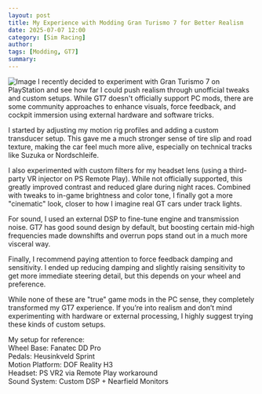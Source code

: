 ```yaml
---
layout: post
title: My Experience with Modding Gran Turismo 7 for Better Realism
date: 2025-07-07 12:00
category: [Sim Racing]
author: 
tags: [Modding, GT7]
summary: 
---
```

![Image](https://www.roadtovr.com/wp-content/uploads/2017/03/assetto-corsa-vr.jpg)
I recently decided to experiment with Gran Turismo 7 on PlayStation and see how far I could push realism through unofficial tweaks and custom setups. While GT7 doesn't officially support PC mods, there are some community approaches to enhance visuals, force feedback, and cockpit immersion using external hardware and software tricks.

I started by adjusting my motion rig profiles and adding a custom transducer setup. This gave me a much stronger sense of tire slip and road texture, making the car feel much more alive, especially on technical tracks like Suzuka or Nordschleife.

I also experimented with custom filters for my headset lens (using a third-party VR injector on PS Remote Play). While not officially supported, this greatly improved contrast and reduced glare during night races. Combined with tweaks to in-game brightness and color tone, I finally got a more "cinematic" look, closer to how I imagine real GT cars under track lights.

For sound, I used an external DSP to fine-tune engine and transmission noise. GT7 has good sound design by default, but boosting certain mid-high frequencies made downshifts and overrun pops stand out in a much more visceral way.

Finally, I recommend paying attention to force feedback damping and sensitivity. I ended up reducing damping and slightly raising sensitivity to get more immediate steering detail, but this depends on your wheel and preference.

While none of these are "true" game mods in the PC sense, they completely transformed my GT7 experience. If you’re into realism and don’t mind experimenting with hardware or external processing, I highly suggest trying these kinds of custom setups.

My setup for reference:  
Wheel Base: Fanatec DD Pro  
Pedals: Heusinkveld Sprint  
Motion Platform: DOF Reality H3  
Headset: PS VR2 via Remote Play workaround  
Sound System: Custom DSP + Nearfield Monitors
